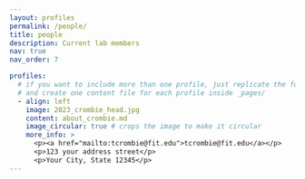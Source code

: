 ```yaml
---
layout: profiles
permalink: /people/
title: people
description: Current lab members
nav: true
nav_order: 7

profiles:
  # if you want to include more than one profile, just replicate the following block
  # and create one content file for each profile inside _pages/
  - align: left
    image: 2023_crombie_head.jpg
    content: about_crombie.md
    image_circular: true # crops the image to make it circular
    more_info: >
      <p><a href="mailto:tcrombie@fit.edu">tcrombie@fit.edu</a></p>
      <p>123 your address street</p>
      <p>Your City, State 12345</p>
---
```

